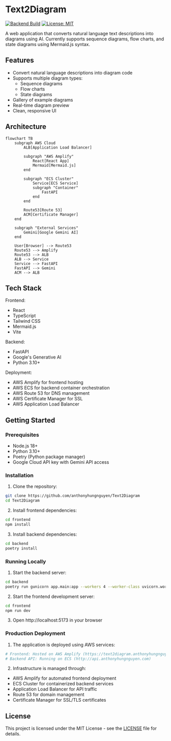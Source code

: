 # Text2Diagram

[![Backend Build](https://github.com/anthonyhungnguyen/Text2Diagram/workflows/Backend-CI/badge.svg)](https://github.com/anthonyhungnguyen/Text2Diagram/actions)
[![License: MIT](https://img.shields.io/badge/License-MIT-yellow.svg)](https://opensource.org/licenses/MIT)

A web application that converts natural language text descriptions into diagrams using AI. Currently supports sequence diagrams, flow charts, and state diagrams using Mermaid.js syntax.

## Features

- Convert natural language descriptions into diagram code
- Supports multiple diagram types:
  - Sequence diagrams
  - Flow charts 
  - State diagrams
- Gallery of example diagrams
- Real-time diagram preview
- Clean, responsive UI

## Architecture

```mermaid
flowchart TB
    subgraph AWS Cloud
        ALB[Application Load Balancer]
        
        subgraph "AWS Amplify"
            React[React App]
            Mermaid[Mermaid.js]
        end
        
        subgraph "ECS Cluster"
            Service[ECS Service]
            subgraph "Container"
                FastAPI
            end
        end
        
        Route53[Route 53]
        ACM[Certificate Manager]
    end
    
    subgraph "External Services"
        Gemini[Google Gemini AI]
    end
    
    User[Browser] --> Route53
    Route53 --> Amplify
    Route53 --> ALB
    ALB --> Service
    Service --> FastAPI
    FastAPI --> Gemini
    ACM --> ALB
```

## Tech Stack

Frontend:
- React
- TypeScript
- Tailwind CSS
- Mermaid.js
- Vite

Backend:
- FastAPI
- Google's Generative AI
- Python 3.10+

Deployment:
- AWS Amplify for frontend hosting
- AWS ECS for backend container orchestration
- AWS Route 53 for DNS management
- AWS Certificate Manager for SSL
- AWS Application Load Balancer

## Getting Started

### Prerequisites

- Node.js 18+
- Python 3.10+
- Poetry (Python package manager)
- Google Cloud API key with Gemini API access

### Installation

1. Clone the repository:
```bash
git clone https://github.com/anthonyhungnguyen/Text2Diagram
cd Text2Diagram
```

2. Install frontend dependencies:
```bash
cd frontend
npm install
```

3. Install backend dependencies:
```bash
cd backend
poetry install
```

### Running Locally

1. Start the backend server:
```bash
cd backend
poetry run gunicorn app.main:app --workers 4 --worker-class uvicorn.workers.UvicornWorker --bind 0.0.0.0:8000
```

2. Start the frontend development server:
```bash
cd frontend
npm run dev
```

3. Open http://localhost:5173 in your browser

### Production Deployment

1. The application is deployed using AWS services:
```bash
# Frontend: Hosted on AWS Amplify (https://text2diagram.anthonyhungnguyen.com)
# Backend API: Running on ECS (http://api.anthonyhungnguyen.com)
```

2. Infrastructure is managed through:
- AWS Amplify for automated frontend deployment
- ECS Cluster for containerized backend services
- Application Load Balancer for API traffic
- Route 53 for domain management
- Certificate Manager for SSL/TLS certificates

## License

This project is licensed under the MIT License - see the [LICENSE](LICENSE) file for details.
